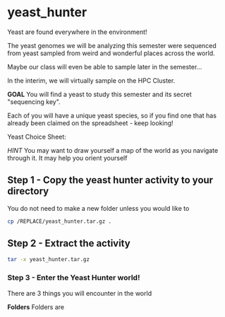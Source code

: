 # yeast_hunter

Yeast are found everywhere in the environment! 

The yeast genomes we will be analyzing this semester were sequenced from yeast sampled from weird and wonderful places across the world. 

Maybe our class will even be able to sample later in the semester... 

In the interim, we will virtually sample on the HPC Cluster. 


**GOAL** You will find a yeast to study this semester and its secret "sequencing key". 

Each of you will have a unique yeast species, so if you find one that has already been claimed on the spreadsheet - keep looking!

Yeast Choice Sheet: 


_HINT_ You may want to draw yourself a map of the world as you navigate through it. It may help you orient yourself


## Step 1 - Copy the yeast hunter activity to your directory

You do not need to make a new folder unless you would like to

```bash
cp /REPLACE/yeast_hunter.tar.gz .
```

## Step 2 - Extract the activity

```bash
tar -x yeast_hunter.tar.gz
```

### Step 3 - Enter the Yeast Hunter world!

There are 3 things you will encounter in the world

**Folders** Folders are 
